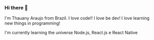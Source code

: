 ### Hi there 👋

I'm Thauany Araujo from Brazil. 
I love code!! I love be dev! 
I love learning new things in programming! 

I'm currently learning the universe Node.js, React.js e React Native





<!--
**Thau26/Thau26** is a ✨ _special_ ✨ repository because its `README.md` (this file) appears on your GitHub profile.

Here are some ideas to get you started:

- 🔭 I’m currently working on ...
- 🌱 I’m g ...
- 👯 I’m looking to collaborate on ...
- 🤔 I’m looking for help with ...
- 💬 Ask me about ...
- 📫 How to reach me: ...
- 😄 Pronouns: ...
- ⚡ Fun fact: ...
-->

